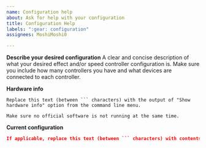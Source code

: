 ```yaml
---
name: Configuration help
about: Ask for help with your configuration
title: Configuration Help
labels: ":gear: configuration"
assignees: MoshiMoshi0

---
```


**Describe your desired configuration**
A clear and concise description of what your desired effect and/or speed controller configuration is. Make sure you include how many controllers you have and what devices are connected to each controller.

**Hardware info**
```
Replace this text (between ``` characters) with the output of "Show hardware info" option from the command line menu. 

Make sure no official software is not running at the same time.
```

**Current configuration**
```json
If applicable, replace this text (between ``` characters) with contents of your current configuration here. 
```
